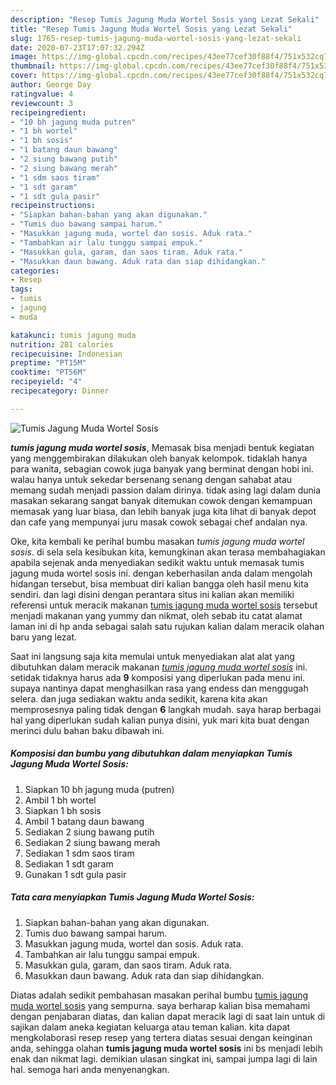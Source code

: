 ```yaml
---
description: "Resep Tumis Jagung Muda Wortel Sosis yang Lezat Sekali"
title: "Resep Tumis Jagung Muda Wortel Sosis yang Lezat Sekali"
slug: 1765-resep-tumis-jagung-muda-wortel-sosis-yang-lezat-sekali
date: 2020-07-23T17:07:32.294Z
image: https://img-global.cpcdn.com/recipes/43ee77cef30f88f4/751x532cq70/tumis-jagung-muda-wortel-sosis-foto-resep-utama.jpg
thumbnail: https://img-global.cpcdn.com/recipes/43ee77cef30f88f4/751x532cq70/tumis-jagung-muda-wortel-sosis-foto-resep-utama.jpg
cover: https://img-global.cpcdn.com/recipes/43ee77cef30f88f4/751x532cq70/tumis-jagung-muda-wortel-sosis-foto-resep-utama.jpg
author: George Day
ratingvalue: 4
reviewcount: 3
recipeingredient:
- "10 bh jagung muda putren"
- "1 bh wortel"
- "1 bh sosis"
- "1 batang daun bawang"
- "2 siung bawang putih"
- "2 siung bawang merah"
- "1 sdm saos tiram"
- "1 sdt garam"
- "1 sdt gula pasir"
recipeinstructions:
- "Siapkan bahan-bahan yang akan digunakan."
- "Tumis duo bawang sampai harum."
- "Masukkan jagung muda, wortel dan sosis. Aduk rata."
- "Tambahkan air lalu tunggu sampai empuk."
- "Masukkan gula, garam, dan saos tiram. Aduk rata."
- "Masukkan daun bawang. Aduk rata dan siap dihidangkan."
categories:
- Resep
tags:
- tumis
- jagung
- muda

katakunci: tumis jagung muda 
nutrition: 281 calories
recipecuisine: Indonesian
preptime: "PT15M"
cooktime: "PT56M"
recipeyield: "4"
recipecategory: Dinner

---
```



![Tumis Jagung Muda Wortel Sosis](https://img-global.cpcdn.com/recipes/43ee77cef30f88f4/751x532cq70/tumis-jagung-muda-wortel-sosis-foto-resep-utama.jpg)

<b><i>tumis jagung muda wortel sosis</i></b>, Memasak bisa menjadi bentuk kegiatan yang menggembirakan dilakukan oleh banyak kelompok. tidaklah hanya para wanita, sebagian cowok juga banyak yang berminat dengan hobi ini. walau hanya untuk sekedar bersenang senang dengan sahabat atau memang sudah menjadi passion dalam dirinya. tidak asing lagi dalam dunia masakan sekarang sangat banyak ditemukan cowok dengan kemampuan memasak yang luar biasa, dan lebih banyak juga kita lihat di banyak depot dan cafe yang mempunyai juru masak cowok sebagai chef andalan nya.

Oke, kita kembali ke perihal bumbu masakan <i>tumis jagung muda wortel sosis</i>. di sela sela kesibukan kita, kemungkinan akan terasa membahagiakan apabila sejenak anda menyediakan sedikit waktu untuk memasak tumis jagung muda wortel sosis ini. dengan keberhasilan anda dalam mengolah hidangan tersebut, bisa membuat diri kalian bangga oleh hasil menu kita sendiri. dan lagi disini dengan perantara situs ini kalian akan memiliki referensi untuk meracik makanan <u>tumis jagung muda wortel sosis</u> tersebut menjadi makanan yang yummy dan nikmat, oleh sebab itu catat alamat laman ini di hp anda sebagai salah satu rujukan kalian dalam meracik olahan baru yang lezat.




Saat ini langsung saja kita memulai untuk menyediakan alat alat yang dibutuhkan dalam meracik makanan <u><i>tumis jagung muda wortel sosis</i></u> ini. setidak tidaknya harus ada <b>9</b> komposisi yang diperlukan pada menu ini. supaya nantinya dapat menghasilkan rasa yang endess dan menggugah selera. dan juga sediakan waktu anda sedikit, karena kita akan memprosesnya paling tidak dengan <b>6</b> langkah mudah. saya harap berbagai hal yang diperlukan sudah kalian punya disini, yuk mari kita buat dengan merinci dulu bahan baku dibawah ini.

<!--inarticleads1-->

##### Komposisi dan bumbu yang dibutuhkan dalam menyiapkan Tumis Jagung Muda Wortel Sosis:

1. Siapkan 10 bh jagung muda (putren)
1. Ambil 1 bh wortel
1. Siapkan 1 bh sosis
1. Ambil 1 batang daun bawang
1. Sediakan 2 siung bawang putih
1. Sediakan 2 siung bawang merah
1. Sediakan 1 sdm saos tiram
1. Sediakan 1 sdt garam
1. Gunakan 1 sdt gula pasir




<!--inarticleads2-->

##### Tata cara menyiapkan Tumis Jagung Muda Wortel Sosis:

1. Siapkan bahan-bahan yang akan digunakan.
1. Tumis duo bawang sampai harum.
1. Masukkan jagung muda, wortel dan sosis. Aduk rata.
1. Tambahkan air lalu tunggu sampai empuk.
1. Masukkan gula, garam, dan saos tiram. Aduk rata.
1. Masukkan daun bawang. Aduk rata dan siap dihidangkan.




Diatas adalah sedikit pembahasan masakan perihal bumbu <u>tumis jagung muda wortel sosis</u> yang sempurna. saya berharap kalian bisa memahami dengan penjabaran diatas, dan kalian dapat meracik lagi di saat lain untuk di sajikan dalam aneka kegiatan keluarga atau teman kalian. kita dapat mengkolaborasi resep resep yang tertera diatas sesuai dengan keinginan anda, sehingga olahan <b>tumis jagung muda wortel sosis</b> ini bs menjadi lebih enak dan nikmat lagi. demikian ulasan singkat ini, sampai jumpa lagi di lain hal. semoga hari anda menyenangkan.

